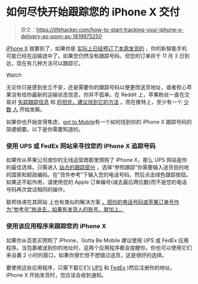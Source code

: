 # 如何尽快开始跟踪您的 iPhone X 交付

> 原文：<https://lifehacker.com/how-to-start-tracking-your-iphone-x-delivery-as-soon-as-1819975250>

[iPhone X](https://lifehacker.com/how-to-buy-an-iphone-x-this-week-1819812194) 就要到了，如果你是 [实际上已经预订了本周发货的](https://lifehacker.com/manufacturers-are-struggling-to-make-apples-face-id-cam-1819851796#_ga=2.52728747.247215533.1509382731-472331419.1499788931) ，你的新智能手机可能已经在运输途中了。如果您仍然没有跟踪号码，但您的订单将于 11 月 3 日到达，现在有几种方法可以跟踪它。

Watch

无论你只是感到坐立不安，还是需要你的跟踪号码以便更改送货地址，或者担心苹果没有给你最新的运输状态信息，你并不孤单。在 Reddit 上，苹果粉丝一直在交易对 [失踪跟踪信息](https://www.reddit.com/r/apple/comments/78fq1t/preorder_shipping_megathread_iphone_x/dp3sfdh/?st=j9ejky1r&sh=f6e95b81) 和 [的担忧，建议找到它的方法](https://www.reddit.com/r/apple/comments/78fq1t/preorder_shipping_megathread_iphone_x/dp3p8uw/?st=j9ejnt9u&sh=cb4207a1) 。而在推特上，至少有一个 [少数](https://twitter.com/BinhDoingIt/status/925060568263856130) [人](https://twitter.com/doit123123/status/925035713799655424) 开始发飙。

如果你也开始变得焦虑，[got to Mobile](https://www.gottabemobile.com/how-to-find-my-iphone-x-tracking-number-now/)有一个如何找到你的 iPhone X 跟踪号码的简便纲要。以下是你需要知道的。

### 使用 UPS 或 FedEx 网站来寻找您的 iPhone X 追踪号码

如果你从苹果公司或你的无线运营商那里预购了 iPhone X，那么 UPS 网站是你的最佳选择。只需进入 [站点的跟踪部分](https://wwwapps.ups.com/WebTracking/track?loc=en_US) ，选择“参照跟踪”你需要输入送货目的地的国家和邮政编码。在“货件参考”下输入您的电话号码，然后点击绿色跟踪按钮。如果这不起作用，请使用您的 Apple 订单编号(减去最后两位数)而不是您的电话号码再次尝试相同的操作。

联邦快递在其网站 上也有类似的解决方案 [。把你的电话号码或苹果订单号作为“参考号”放进去，如果有发货人的账号，就加上。](https://www.fedex.com/apps/fedextrack/?action=altref)

### 使用该应用程序来跟踪您的 iPhone X

如果你从百思买预购了 iPhone，Gotta Be Mobile 建议使用 UPS 或 FedEx 应用程序。当包裹被送到你的地址时，这两个应用程序都会提醒你。你也可以使用它们来设置 2 小时的窗口，如果你很忙但不想错过送货，这是很好的选择。

要使用这些应用程序，只需下载它们( [UPS](https://itunes.apple.com/us/app/ups-mobile/id336377331?mt=8) 和 [FedEx](https://itunes.apple.com/us/app/fedex/id1010729050?mt=8) )然后注册你的地址。iPhone X 开始发货时，您应该会收到通知。